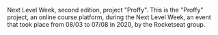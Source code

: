 Next Level Week, second edition, project "Proffy".
 This is the "Proffy" project, an online course platform, during the Next Level Week, an event that took place from 08/03 to 07/08 in 2020, by the Rocketseat group.
